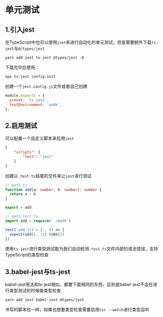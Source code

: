 # 单元测试

## 1.引入jest

在TypeScript中也可以使用`jset`来进行自动化的单元测试，但是需要额外下载`ts-jest`与`@/types/jest`

```shell
yarn add jest ts-jest @types/jest -D
```

下载完毕后使用：

```shell
npx ts-jest config:init
```

创建一个`jest.config.js`文件或者自己创建

```js
module.exports = {
  preset: 'ts-jest',
  testEnvironment: 'node',
};
```



## 2.启用测试

可以配置一个自定义脚本来启用`jest`

```json
{
    "scripts": {
        "test": "jest"
    }
}
```

创建以`.test.ts`结尾的文件来让`jest`进行测试

```typescript
// math.ts
function add(a: number, b: number): number {
  return a + b
}

export = add
```

```typescript
// math.test.ts
import add = require('./math')

test('add 1+1 = 2', () => {
  expect(add(1, 1)).toBe(2)
})
```

使用`ts-jest`进行类型测试能为我们自动检测`.test.ts`文件内部的语法错误，支持TypeScript的类型检查



## 3.babel-jest与ts-jest

babel-jest用法和ts-jest相似，都要下载相同的东西，区别是babel-jest不会在进行类型测试的时候做类型检查

```shell
yarn add jest babel-jest @types/jest
```

书写的脚本也一样，如果也想要类型检查需要启用`tsc --watch`进行类型监听